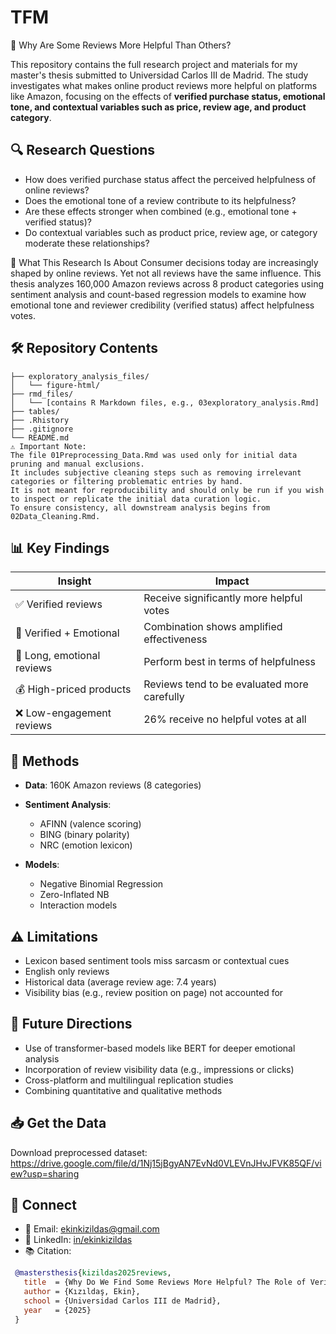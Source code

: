 
# TFM

🧠 Why Are Some Reviews More Helpful Than Others?

This repository contains the full research project and materials for my master's thesis submitted to Universidad Carlos III de Madrid. The study investigates what makes online product reviews more helpful on platforms like Amazon, focusing on the effects of **verified purchase status, emotional tone, and contextual variables such as price, review age, and product category**.

## 🔍 Research Questions
- How does verified purchase status affect the perceived helpfulness of online reviews?
- Does the emotional tone of a review contribute to its helpfulness?
- Are these effects stronger when combined (e.g., emotional tone + verified status)?
- Do contextual variables such as product price, review age, or category moderate these relationships?

🧠 What This Research Is About
Consumer decisions today are increasingly shaped by online reviews. Yet not all reviews have the same influence. This thesis analyzes 160,000 Amazon reviews across 8 product categories using sentiment analysis and count-based regression models to examine how emotional tone and reviewer credibility (verified status) affect helpfulness votes.


## 🛠️ Repository Contents

```         
├── exploratory_analysis_files/
│   └── figure-html/
├── rmd_files/
│   └── [contains R Markdown files, e.g., 03exploratory_analysis.Rmd]
├── tables/
├── .Rhistory
├── .gitignore
└── README.md
⚠️ Important Note:
The file 01Preprocessing_Data.Rmd was used only for initial data pruning and manual exclusions.
It includes subjective cleaning steps such as removing irrelevant categories or filtering problematic entries by hand.
It is not meant for reproducibility and should only be run if you wish to inspect or replicate the initial data curation logic.
To ensure consistency, all downstream analysis begins from 02Data_Cleaning.Rmd.
```

## 📊 Key Findings
| Insight                    | Impact                                      |
| -------------------------- | ------------------------------------------- |
| ✅ Verified reviews         | Receive significantly more helpful votes    |
| 💬 Verified + Emotional    | Combination shows amplified effectiveness   |
| 📝 Long, emotional reviews | Perform best in terms of helpfulness        |
| 💰 High-priced products    | Reviews tend to be evaluated more carefully |
| ❌ Low-engagement reviews   | 26% receive no helpful votes at all         |


## 🧮 Methods
- **Data**: 160K Amazon reviews (8 categories)

- **Sentiment Analysis**: 
  - AFINN (valence scoring)  
  - BING (binary polarity)
  - NRC (emotion lexicon)
  
- **Models**:
  - Negative Binomial Regression
  - Zero-Inflated NB 
  - Interaction models

## ⚠️ Limitations
- Lexicon based sentiment tools miss sarcasm or contextual cues
- English only reviews
- Historical data (average review age: 7.4 years)
- Visibility bias (e.g., review position on page) not accounted for

## 🚀 Future Directions
- Use of transformer-based models like BERT for deeper emotional analysis
- Incorporation of review visibility data (e.g., impressions or clicks)
- Cross-platform and multilingual replication studies
- Combining quantitative and qualitative methods

## 📥 Get the Data
Download preprocessed dataset:  
https://drive.google.com/file/d/1Nj15jBgyAN7EvNd0VLEVnJHvJFVK85QF/view?usp=sharing 


## 💬 Connect
- 📧 Email: ekinkizildas@gmail.com  
- 🔗 LinkedIn: [in/ekinkizildas](https://www.linkedin.com/in/ekinkizildas)
- 📚 Citation:  
 ```bibtex
  @mastersthesis{kizildas2025reviews,
    title  = {Why Do We Find Some Reviews More Helpful? The Role of Verified Status and Emotional Tone},
    author = {Kızıldaş, Ekin},
    school = {Universidad Carlos III de Madrid},
    year   = {2025}
  }
```
